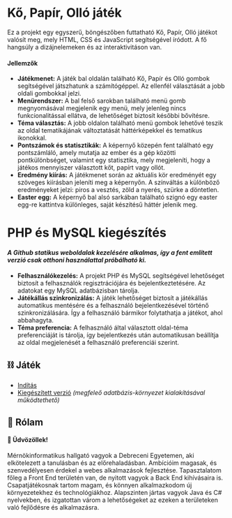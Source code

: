 
# Kő, Papír, Olló játék

Ez a projekt egy egyszerű, böngészőben futtatható Kő, Papír, Olló játékot valósít meg, mely HTML, CSS és JavaScript segítségével íródott. A fő hangsúly a dizájnelemeken és az interaktivitáson van.

#### Jellemzők
- **Játékmenet:** A játék bal oldalán található Kő, Papír és Olló gombok segítségével játszhatunk a számítógéppel. Az ellenfél választását a jobb oldali gombokkal jelzi.
- **Menürendszer:** A bal felső sarokban található menü gomb megnyomásával megjelenik egy menü, mely jelenleg nincs funkcionalitással ellátva, de lehetőséget biztosít későbbi bővítésre.
- **Téma választás:** A jobb oldalon található menü gombok lehetővé teszik az oldal tematikájának változtatását háttérképekkel és tematikus ikonokkal.
- **Pontszámok és statisztikák:** A képernyő közepén fent található egy pontszámláló, amely mutatja az ember és a gép közötti pontkülönbséget, valamint egy statisztika, mely megjeleníti, hogy a játékos mennyiszer választott kőt, papírt vagy ollót.
- **Eredmény kiírás:** A játékmenet során az aktuális kör eredményét egy szöveges kiírásban jeleníti meg a képernyőn. A színváltás a különböző eredményeket jelzi: piros a vesztés, zöld a nyerés, szürke a döntetlen.
- **Easter egg:** A képernyő bal alsó sarkában található szignó egy easter egg-re kattintva különleges, saját készítésű háttér jelenik meg.

# PHP és MySQL kiegészítés

#### *A Github statikus weboldalak kezelésére alkalmas, így a fent említett verzió csak otthoni használattal próbálható ki.*
- **Felhasználókezelés:** A projekt PHP és MySQL segítségével lehetőséget biztosít a felhasználók regisztrációjára és bejelentkeztetésére. Az adatokat egy MySQL adatbázisban tárolja.
- **Játékállás szinkronizálás:** A játék lehetőséget biztosít a játékállás automatikus mentésére és a felhasználó bejelentkezésével történő szinkronizálására. Így a felhasználó bármikor folytathatja a játékot, ahol abbahagyta.
- **Téma preferencia:** A felhasználó által választott oldal-téma preferenciáját is tárolja, így bejelentkezés után automatikusan beállítja az oldal megjelenését a felhasználó preferenciái szerint.
## ⛓️ Játék

 - [Indítás](https://mozsikimre.github.io/RPS/)
 - [Kiegészített verzió](https://drive.google.com/file/d/1FQ5VP4-QthER9jEAb1XnLucuJM5_q9xE/view?usp=drive_link) *(megfeleő adatbázis-környezet kialakításával működtethető)*


## 🚀 Rólam
#### 👋 Üdvözöllek! 
Mérnökinformatikus hallgató vagyok a Debreceni Egyetemen, aki elkötelezett a tanulásban és az előrehaladásban. Ambícióim magasak, és szenvedélyesen érdekel a webes alkalmazások fejlesztése. Tapasztalatom főleg a Front End területén van, de nyitott vagyok a Back End kihívásaira is. Csapatjátékosnak tartom magam, és könnyen alkalmazkodom új környezetekhez és technológiákhoz. Alapszinten jártas vagyok Java és C# nyelvekben, és izgatottan várom a lehetőségeket az ezeken a területeken való fejlődésre és alkalmazásra.

